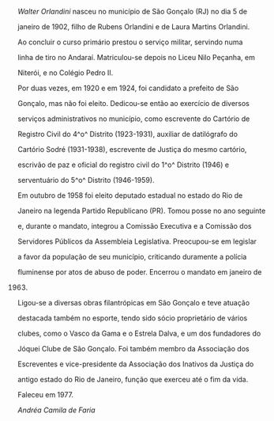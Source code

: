 

*Walter Orlandini* nasceu no município de São Gonçalo (RJ) no dia 5 de

janeiro de 1902, filho de Rubens Orlandini e de Laura Martins Orlandini.



Ao concluir o curso primário prestou o serviço militar, servindo numa

linha de tiro no Andaraí. Matriculou-se depois no Liceu Nilo Peçanha, em

Niterói, e no Colégio Pedro II.



Por duas vezes, em 1920 e em 1924, foi candidato a prefeito de São

Gonçalo, mas não foi eleito. Dedicou-se então ao exercício de diversos

serviços administrativos no município, como escrevente do Cartório de

Registro Civil do 4^o^ Distrito (1923-1931), auxiliar de datilógrafo do

Cartório Sodré (1931-1938), escrevente de Justiça do mesmo cartório,

escrivão de paz e oficial do registro civil do 1^o^ Distrito (1946) e

serventuário do 5^o^ Distrito (1946-1959).



Em outubro de 1958 foi eleito deputado estadual no estado do Rio de

Janeiro na legenda Partido Republicano (PR). Tomou posse no ano seguinte

e, durante o mandato, integrou a Comissão Executiva e a Comissão dos

Servidores Públicos da Assembleia Legislativa. Preocupou-se em legislar

a favor da população de seu município, criticando duramente a polícia

fluminense por atos de abuso de poder. Encerrou o mandato em janeiro de

1963.



Ligou-se a diversas obras filantrópicas em São Gonçalo e teve atuação

destacada também no esporte, tendo sido sócio proprietário de vários

clubes, como o Vasco da Gama e o Estrela Dalva, e um dos fundadores do

Jóquei Clube de São Gonçalo. Foi também membro da Associação dos

Escreventes e vice-presidente da Associação dos Inativos da Justiça do

antigo estado do Rio de Janeiro, função que exerceu até o fim da vida.



Faleceu em 1977.



*Andréa Camila de Faria*



